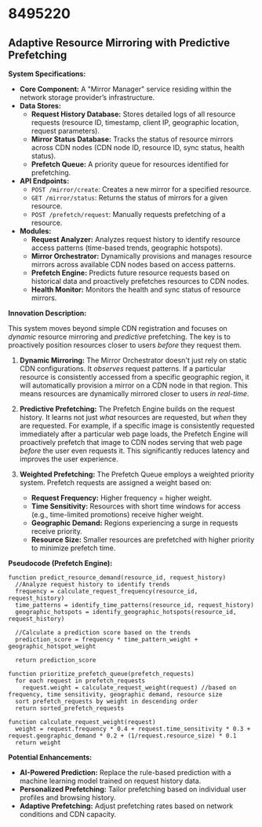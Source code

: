 # 8495220

## Adaptive Resource Mirroring with Predictive Prefetching

**System Specifications:**

*   **Core Component:** A "Mirror Manager" service residing within the network storage provider’s infrastructure.
*   **Data Stores:**
    *   **Request History Database:** Stores detailed logs of all resource requests (resource ID, timestamp, client IP, geographic location, request parameters).
    *   **Mirror Status Database:** Tracks the status of resource mirrors across CDN nodes (CDN node ID, resource ID, sync status, health status).
    *   **Prefetch Queue:** A priority queue for resources identified for prefetching.
*   **API Endpoints:**
    *   `POST /mirror/create`: Creates a new mirror for a specified resource.
    *   `GET /mirror/status`: Returns the status of mirrors for a given resource.
    *   `POST /prefetch/request`: Manually requests prefetching of a resource.
*   **Modules:**
    *   **Request Analyzer:**  Analyzes request history to identify resource access patterns (time-based trends, geographic hotspots).
    *   **Mirror Orchestrator:** Dynamically provisions and manages resource mirrors across available CDN nodes based on access patterns.
    *   **Prefetch Engine:**  Predicts future resource requests based on historical data and proactively prefetches resources to CDN nodes.
    *   **Health Monitor:** Monitors the health and sync status of resource mirrors.

**Innovation Description:**

This system moves beyond simple CDN registration and focuses on *dynamic* resource mirroring and *predictive* prefetching. The key is to proactively position resources closer to users *before* they request them.

1.  **Dynamic Mirroring:** The Mirror Orchestrator doesn't just rely on static CDN configurations. It *observes* request patterns. If a particular resource is consistently accessed from a specific geographic region, it will automatically provision a mirror on a CDN node in that region. This means resources are dynamically mirrored closer to users *in real-time*.

2.  **Predictive Prefetching:** The Prefetch Engine builds on the request history. It learns not just *what* resources are requested, but *when* they are requested. For example, if a specific image is consistently requested immediately after a particular web page loads, the Prefetch Engine will proactively prefetch that image to CDN nodes serving that web page *before* the user even requests it. This significantly reduces latency and improves the user experience.

3. **Weighted Prefetching:** The Prefetch Queue employs a weighted priority system. Prefetch requests are assigned a weight based on:
    *   **Request Frequency:**  Higher frequency = higher weight.
    *   **Time Sensitivity:** Resources with short time windows for access (e.g., time-limited promotions) receive higher weight.
    *   **Geographic Demand:**  Regions experiencing a surge in requests receive priority.
    *   **Resource Size:** Smaller resources are prefetched with higher priority to minimize prefetch time.

**Pseudocode (Prefetch Engine):**

```
function predict_resource_demand(resource_id, request_history)
  //Analyze request history to identify trends
  frequency = calculate_request_frequency(resource_id, request_history)
  time_patterns = identify_time_patterns(resource_id, request_history)
  geographic_hotspots = identify_geographic_hotspots(resource_id, request_history)

  //Calculate a prediction score based on the trends
  prediction_score = frequency * time_pattern_weight + geographic_hotspot_weight

  return prediction_score

function prioritize_prefetch_queue(prefetch_requests)
  for each request in prefetch_requests
    request.weight = calculate_request_weight(request) //based on frequency, time sensitivity, geographic demand, resource size
  sort prefetch_requests by weight in descending order
  return sorted_prefetch_requests

function calculate_request_weight(request)
  weight = request.frequency * 0.4 + request.time_sensitivity * 0.3 + request.geographic_demand * 0.2 + (1/request.resource_size) * 0.1
  return weight
```

**Potential Enhancements:**

*   **AI-Powered Prediction:** Replace the rule-based prediction with a machine learning model trained on request history data.
*   **Personalized Prefetching:** Tailor prefetching based on individual user profiles and browsing history.
*   **Adaptive Prefetching:** Adjust prefetching rates based on network conditions and CDN capacity.